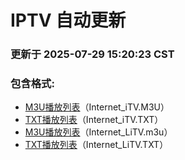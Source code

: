 # IPTV 自动更新

### 更新于 2025-07-29 15:20:23 CST

### 包含格式:
- [M3U播放列表](Internet_iTV.m3u)（Internet_iTV.M3U）
- [TXT播放列表](Internet_iTV.txt)（Internet_iTV.TXT）
- [M3U播放列表](Internet_LiTV.m3u)（Internet_LiTV.m3u）
- [TXT播放列表](Internet_LiTV.txt)（Internet_LiTV.TXT）

